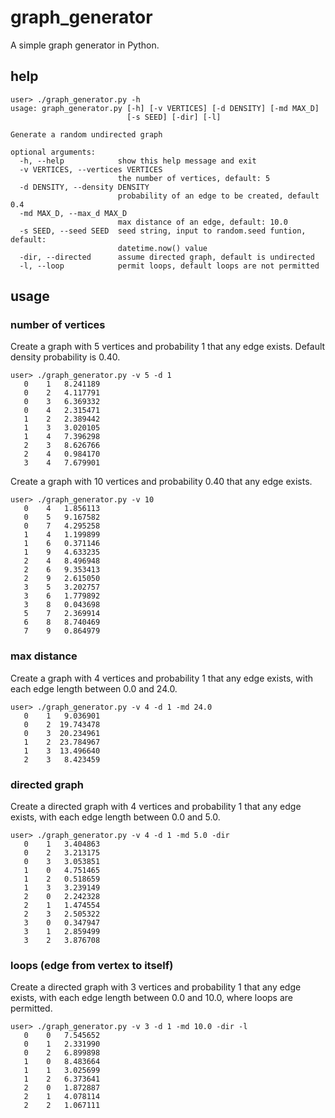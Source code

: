 # graph_generator

A simple graph generator in Python.

## help
```
user> ./graph_generator.py -h
usage: graph_generator.py [-h] [-v VERTICES] [-d DENSITY] [-md MAX_D]
                          [-s SEED] [-dir] [-l]

Generate a random undirected graph

optional arguments:
  -h, --help            show this help message and exit
  -v VERTICES, --vertices VERTICES
                        the number of vertices, default: 5
  -d DENSITY, --density DENSITY
                        probability of an edge to be created, default 0.4
  -md MAX_D, --max_d MAX_D
                        max distance of an edge, default: 10.0
  -s SEED, --seed SEED  seed string, input to random.seed funtion, default:
                        datetime.now() value
  -dir, --directed      assume directed graph, default is undirected
  -l, --loop            permit loops, default loops are not permitted
  ```

## usage

### number of vertices
Create a graph with 5 vertices and probability 1 that any edge exists. Default density probability is 0.40.
```
user> ./graph_generator.py -v 5 -d 1
   0    1   8.241189
   0    2   4.117791
   0    3   6.369332
   0    4   2.315471
   1    2   2.389442
   1    3   3.020105
   1    4   7.396298
   2    3   8.626766
   2    4   0.984170
   3    4   7.679901
```
Create a graph with 10 vertices and probability 0.40 that any edge exists.
```
user> ./graph_generator.py -v 10
   0    4   1.856113
   0    5   9.167582
   0    7   4.295258
   1    4   1.199899
   1    6   0.371146
   1    9   4.633235
   2    4   8.496948
   2    6   9.353413
   2    9   2.615050
   3    5   3.202757
   3    6   1.779892
   3    8   0.043698
   5    7   2.369914
   6    8   8.740469
   7    9   0.864979
```
### max distance
Create a graph with 4 vertices and probability 1 that any edge exists, with each edge length between 0.0 and 24.0.
```
user> ./graph_generator.py -v 4 -d 1 -md 24.0
   0    1   9.036901
   0    2  19.743478
   0    3  20.234961
   1    2  23.784967
   1    3  13.496640
   2    3   8.423459
```
### directed graph
Create a directed graph with 4 vertices and probability 1 that any edge exists, with each edge length between 0.0 and 5.0.
```
user> ./graph_generator.py -v 4 -d 1 -md 5.0 -dir
   0    1   3.404863
   0    2   3.213175
   0    3   3.053851
   1    0   4.751465
   1    2   0.518659
   1    3   3.239149
   2    0   2.242328
   2    1   1.474554
   2    3   2.505322
   3    0   0.347947
   3    1   2.859499
   3    2   3.876708
```
### loops (edge from vertex to itself)
Create a directed graph with 3 vertices and probability 1 that any edge exists, with each edge length between 0.0 and 10.0, where loops are permitted.
```
user> ./graph_generator.py -v 3 -d 1 -md 10.0 -dir -l
   0    0   7.545652
   0    1   2.331990
   0    2   6.899898
   1    0   8.483664
   1    1   3.025699
   1    2   6.373641
   2    0   1.872887
   2    1   4.078114
   2    2   1.067111
```